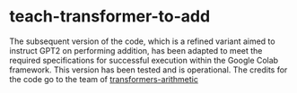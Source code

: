 # teach-transformer-to-add
The subsequent version of the code, which is a refined variant aimed to instruct GPT2 on performing addition, has been adapted to meet the required specifications for successful execution within the Google Colab framework. This version has been tested and is operational. The credits for the code go to the team of [transformers-arithmetic](https://github.com/castorini/transformers-arithmetic)
